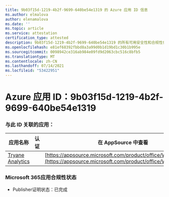 ```yaml
---
title: 9b03f15d-1219-4b2f-9699-640be54e1319 的 Azure 应用 ID 信息
ms.author: elmalova
author: elenamalova
ms.date: ''
ms.topic: article
ms.service: attestation
certification_type: attested
description: 9b03f15d-1219-4b2f-9699-640be54e1319 的所有可用安全性和合规性信息。
ms.openlocfilehash: e81ef68392fbbd8a3a99d0b1d19bd1c30b1b995e
ms.sourcegitcommit: 0098942ce316ab984e09fd9d2063cbc516c8bfb5
ms.translationtype: MT
ms.contentlocale: zh-CN
ms.lasthandoff: 07/14/2021
ms.locfileid: "53422951"
---
```

# <a name="azure-app-id-9b03f15d-1219-4b2f-9699-640be54e1319"></a>Azure 应用 ID：9b03f15d-1219-4b2f-9699-640be54e1319


### <a name="apps-associated-with-this-id"></a>与此 ID 关联的应用：
| **应用名称** | **认证** | **在 AppSource 中查看** |
|-|-|-|
| [Tryane Analytics](https://docs.microsoft.com/en-us/microsoft-365-app-certification/forward/WA200001827) |  | [https://appsource.microsoft.com/product/office/WA200001827](https://appsource.microsoft.com/product/office/WA200001827) |

### <a name="microsoft-365-app-compliance-status"></a>Microsoft 365应用合规性状态
- Publisher证明状态：已完成
